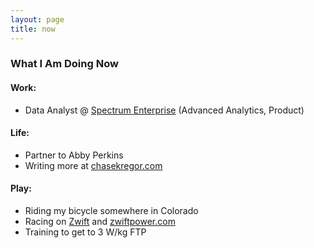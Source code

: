 ```yaml
---
layout: page
title: now
---
```



### What I Am Doing Now

#### Work: 
- Data Analyst @ [Spectrum Enterprise](https://enterprise.spectrum.com/) (Advanced Analytics, Product)

#### Life: 
- Partner to Abby Perkins
- Writing more at [chasekregor.com](www.chasekregor.com/blog)

#### Play: 
- Riding my bicycle somewhere in Colorado
- Racing on [Zwift](https://zwift.com/) and [zwiftpower.com](https://zwiftpower.com/)
- Training to get to 3 W/kg FTP